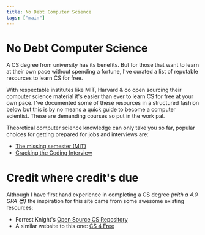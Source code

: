 ```yaml
---
title: No Debt Computer Science
tags: ["main"]
---
```


<!-- Start Heading -->

# No Debt Computer Science

A CS degree from university has its benefits. But for those that want to learn at their own pace without spending a fortune, I've curated a list of reputable resources to learn CS for free.

<!-- End Heading -->

<!-- Start Rationale -->

With respectable institutes like MIT, Harvard & co open sourcing their computer science material it's easier than ever to learn CS for free at your own pace. I've documented some of these resources in a structured fashion below but this is by no means a quick guide to become a computer scientist. These are demanding courses so put in the work pal.

<!-- End Rationale -->

<!-- Start FurtherInfo -->

Theoretical computer science knowledge can only take you so far, popular choices for getting prepared for jobs and interviews are:

- [The missing semester (MIT)](https://missing.csail.mit.edu/)
- [Cracking the Coding Interview](http://www.crackingthecodinginterview.com/)

<!-- End FurtherInfo -->

<!-- Start Credits -->

# Credit where credit's due

Although I have first hand experience in completing a CS degree _(with a 4.0 GPA 😎)_ the inspiration for this site came from some awesome existing resources:

- Forrest Knight's [Open Source CS Repository](https://github.com/ForrestKnight/open-source-cs)
- A similar website to this one: [CS 4 Free](https://www.cs4free.com/)
<!-- End Credits -->
